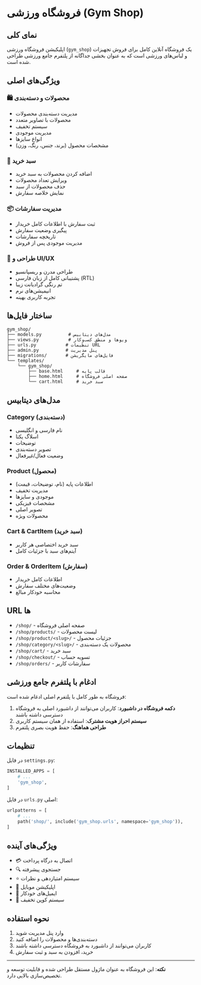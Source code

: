 # فروشگاه ورزشی (Gym Shop) 

## نمای کلی
اپلیکیشن فروشگاه ورزشی (`gym_shop`) یک فروشگاه آنلاین کامل برای فروش تجهیزات و لباس‌های ورزشی است که به عنوان بخشی جداگانه از پلتفرم جامع ورزشی طراحی شده است.

## ویژگی‌های اصلی

### 🛍️ محصولات و دسته‌بندی
- مدیریت دسته‌بندی محصولات
- محصولات با تصاویر متعدد
- سیستم تخفیف
- مدیریت موجودی
- انواع سایزها
- مشخصات محصول (برند، جنس، رنگ، وزن)

### 🛒 سبد خرید
- اضافه کردن محصولات به سبد خرید
- ویرایش تعداد محصولات
- حذف محصولات از سبد
- نمایش خلاصه سفارش

### 📦 مدیریت سفارشات
- ثبت سفارش با اطلاعات کامل خریدار
- پیگیری وضعیت سفارش
- تاریخچه سفارشات
- مدیریت موجودی پس از فروش

### 🎨 طراحی و UI/UX
- طراحی مدرن و ریسپانسیو
- پشتیبانی کامل از زبان فارسی (RTL)
- تم رنگی گرادیانت زیبا
- انیمیشن‌های نرم
- تجربه کاربری بهینه

## ساختار فایل‌ها

```
gym_shop/
├── models.py          # مدل‌های دیتابیس
├── views.py           # ویوها و منطق کسب‌وکار
├── urls.py           # تنظیمات URL
├── admin.py          # پنل مدیریت
├── migrations/       # فایل‌های مایگریشن
└── templates/
    └── gym_shop/
        ├── base.html     # قالب پایه
        ├── home.html     # صفحه اصلی فروشگاه
        └── cart.html     # سبد خرید
```

## مدل‌های دیتابیس

### Category (دسته‌بندی)
- نام فارسی و انگلیسی
- اسلاگ یکتا
- توضیحات
- تصویر دسته‌بندی
- وضعیت فعال/غیرفعال

### Product (محصول)
- اطلاعات پایه (نام، توضیحات، قیمت)
- مدیریت تخفیف
- موجودی و سایزها
- مشخصات فیزیکی
- تصویر اصلی
- محصولات ویژه

### Cart & CartItem (سبد خرید)
- سبد خرید اختصاصی هر کاربر
- آیتم‌های سبد با جزئیات کامل

### Order & OrderItem (سفارش)
- اطلاعات کامل خریدار
- وضعیت‌های مختلف سفارش
- محاسبه خودکار مبالغ

## URL ها

- `/shop/` - صفحه اصلی فروشگاه
- `/shop/products/` - لیست محصولات
- `/shop/product/<slug>/` - جزئیات محصول
- `/shop/category/<slug>/` - محصولات یک دسته‌بندی
- `/shop/cart/` - سبد خرید
- `/shop/checkout/` - تسویه حساب
- `/shop/orders/` - سفارشات کاربر

## ادغام با پلتفرم جامع ورزشی

فروشگاه به طور کامل با پلتفرم اصلی ادغام شده است:

1. **دکمه فروشگاه در داشبورد**: کاربران می‌توانند از داشبورد اصلی به فروشگاه دسترسی داشته باشند
2. **سیستم احراز هویت مشترک**: استفاده از همان سیستم کاربری
3. **طراحی هماهنگ**: حفظ هویت بصری پلتفرم

## تنظیمات

در فایل `settings.py`:
```python
INSTALLED_APPS = [
    # ...
    'gym_shop',
]
```

در فایل `urls.py` اصلی:
```python
urlpatterns = [
    # ...
    path('shop/', include('gym_shop.urls', namespace='gym_shop')),
]
```

## ویژگی‌های آینده

- 💳 اتصال به درگاه پرداخت
- 🔍 جستجوی پیشرفته
- ⭐ سیستم امتیازدهی و نظرات
- 📱 اپلیکیشن موبایل
- 📧 ایمیل‌های خودکار
- 🎁 سیستم کوپن تخفیف

## نحوه استفاده

1. وارد پنل مدیریت شوید
2. دسته‌بندی‌ها و محصولات را اضافه کنید
3. کاربران می‌توانند از داشبورد به فروشگاه دسترسی داشته باشند
4. خرید، افزودن به سبد و ثبت سفارش

---

**نکته**: این فروشگاه به عنوان ماژول مستقل طراحی شده و قابلیت توسعه و تخصیص‌سازی بالایی دارد. 